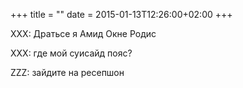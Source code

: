+++
title = ""
date = 2015-01-13T12:26:00+02:00
+++

XXX: Дратьсе я Амид Окне Родис


XXX: где мой суисайд пояс?


ZZZ: зайдите на ресепшон


